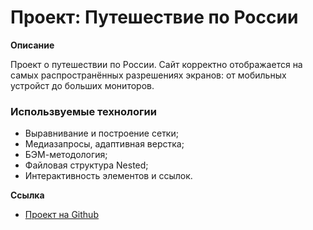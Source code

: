 # Проект: Путешествие по России

**Описание**

Проект о путешествии по России.
Сайт корректно отображается на самых распространённых разрешениях экранов:
от мобильных устройст до больших мониторов.

### Использвуемые технологии

- Выравнивание и построение сетки;
- Медиазапросы, адаптивная верстка;
- БЭМ-методология;
- Файловая структура Nested;
- Интерактивность элементов и ссылок.

**Ссылка**

- [Проект на Github](https://olgaolgar47.github.io/russian-travel/)
